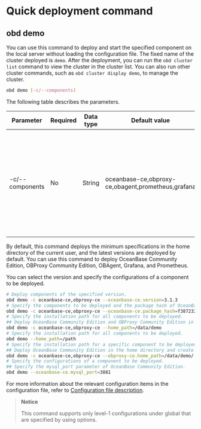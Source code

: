 # Quick deployment command

## obd demo

You can use this command to deploy and start the specified component on the local server without loading the configuration file. The fixed name of the cluster deployed is `demo`. After the deployment, you can run the `obd cluster list` command to view the cluster in the cluster list. You can also run other cluster commands, such as `obd cluster display demo`, to manage the cluster.

```bash
obd demo [-c/--components]
```

The following table describes the parameters.

| Parameter | Required | Data type | Default value | Description |
|------------------|---------|------------|----------|--------------------------------------------------------------------|
| -c/--components | No | String | oceanbase-ce,obproxy-ce,obagent,prometheus,grafana | The list of components that are separated with commas (`,`). You can use this parameter to specify the components to be deployed. |

By default, this command deploys the minimum specifications in the home directory of the current user, and the latest versions are deployed by default. You can use this command to deploy OceanBase Community Edition, OBProxy Community Edition, OBAgent, Grafana, and Prometheus.

You can select the version and specify the configurations of a component to be deployed.

```bash
# Deploy components of the specified version.
obd demo -c oceanbase-ce,obproxy-ce --oceanbase-ce.version=3.1.3
# Specify the components to be deployed and the package hash of OceanBase Community Edition.
obd demo -c oceanbase-ce,obproxy-ce --oceanbase-ce.package_hash=f38723204d49057d3e062ffad778edc1552a7c114622bf2a86fea769fbd202ea
# Specify the installation path for all components to be deployed.
## Deploy OceanBase Community Edition and OBProxy Community Edition in the /data/demo directory and create corresponding working directories for them.
obd demo -c oceanbase-ce,obproxy-ce --home_path=/data/demo
# Specify the installation path for all components to be deployed.
obd demo --home_path=/path
# Specify the installation path for a specific component to be deployed.
## Deploy OceanBase Community Edition in the home directory and create a working directory for it, and deploy OBProxy Community Edition in the /data/playground/obproxy-ce directory.
obd demo -c oceanbase-ce,obproxy-ce --obproxy-ce.home_path=/data/demo/
# Specify the configurations of a component to be deployed.
## Specify the mysql_port parameter of OceanBase Community Edition.
obd demo --oceanbase-ce.mysql_port=3881
```

For more information about the relevant configuration items in the configuration file, refer to [Configuration file description](../../4.configuration-file-description.md).

> **Notice**
>
> This command supports only level-1 configurations under global that are specified by using options.
